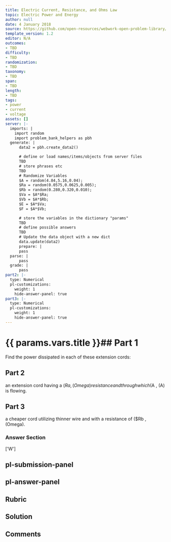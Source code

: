 ```yaml
---
title: Electric Current, Resistance, and Ohms Law
topic: Electric Power and Energy
author: null
date: 4 January 2018
source: https://github.com/open-resources/webwork-open-problem-library/tree/master/Contrib/BrockPhysics/College_Physics_Urone/20.Electric_Current/20-04.Electric_Power_and_Energy/NU_U17_20_04_005.pg
template_version: 1.2
editor: N/A
outcomes:
- TBD
difficulty:
- TBD
randomization:
- TBD
taxonomy:
- TBD
span:
- TBD
length:
- TBD
tags:
- power
- current
- voltage
assets: []
server: |-
  imports: |
    import random
    import problem_bank_helpers as pbh
  generate: |
      data2 = pbh.create_data2()

      # define or load names/items/objects from server files
      TBD
      # store phrases etc
      TBD
      # Randomize Variables
      $A = random(4.84,5.16,0.04);
      $Ra = random(0.0575,0.0625,0.005);
      $Rb = random(0.280,0.320,0.010);
      $Va = $A*$Ra;
      $Vb = $A*$Rb;
      $E = $A*$Va;
      $F = $A*$Vb;

      # store the variables in the dictionary "params"
      TBD
      # define possible answers
      TBD
      # Update the data object with a new dict
      data.update(data2)
      prepare: |
      pass
  parse: |
      pass
  grade: |
      pass
part2: |-
  type: Numerical
  pl-customizations:
    weight: 1
    hide-answer-panel: true
part3: |-
  type: Numerical
  pl-customizations:
    weight: 1
    hide-answer-panel: true
---
```


# {{ params.vars.title }}## Part 1 
Find the power dissipated in each of these extension cords: 
## Part 2 
an extension cord having a ($Ra , (Omega) resistance and through which ($A , (A) is flowing. 
## Part 3 
a cheaper cord utilizing thinner wire and with a resistance of ($Rb , (Omega). 


### Answer Section 
['W']

## pl-submission-panel 


## pl-answer-panel 


## Rubric 


## Solution 


## Comments 



